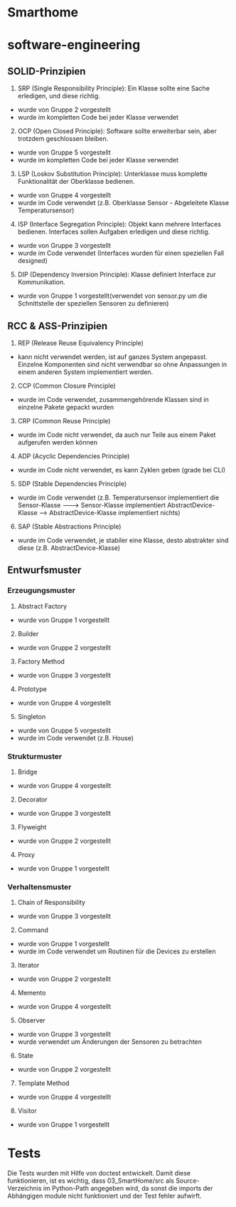 # Smarthome
# software-engineering
## SOLID-Prinzipien
1. SRP (Single Responsibility Principle): Ein Klasse sollte eine Sache erledigen, und diese richtig.
- wurde von Gruppe 2 vorgestellt
- wurde im kompletten Code bei jeder Klasse verwendet

2. OCP (Open Closed Principle): Software sollte erweiterbar sein, aber trotzdem geschlossen bleiben.
- wurde von Gruppe 5 vorgestellt
- wurde im kompletten Code bei jeder Klasse verwendet

3. LSP (Loskov Substitution Principle): Unterklasse muss komplette Funktionalität der Oberklasse bedienen.
- wurde von Gruppe 4 vorgestellt
- wurde im Code verwendet (z.B. Oberklasse Sensor - Abgeleitete Klasse Temperatursensor)

4. ISP (Interface Segregation Principle): Objekt kann mehrere Interfaces bedienen. Interfaces sollen Aufgaben erledigen und diese richtig.
- wurde von Gruppe 3 vorgestellt
- wurde im Code verwendet (Interfaces wurden für einen speziellen Fall designed)

5. DIP (Dependency Inversion Principle): Klasse definiert Interface zur Kommunikation.
- wurde von Gruppe 1 vorgestellt(verwendet von sensor.py um die Schnittstelle der speziellen Sensoren zu definieren)

## RCC & ASS-Prinzipien
1. REP (Release Reuse Equivalency Principle)
- kann nicht verwendet werden, ist auf ganzes System angepasst. Einzelne Komponenten sind nicht verwendbar so ohne Anpassungen in einem anderen System implementiert werden.

2. CCP (Common Closure Principle)
- wurde im Code verwendet, zusammengehörende Klassen sind in einzelne Pakete gepackt wurden

3. CRP (Common Reuse Principle)
- wurde im Code nicht verwendet, da auch nur Teile aus einem Paket aufgerufen werden können

4. ADP (Acyclic Dependencies Principle)
- wurde im Code nicht verwendet, es kann Zyklen geben (grade bei CLI)

5. SDP (Stable Dependencies Principle)
- wurde im Code verwendet (z.B. Temperatursensor implementiert die Sensor-Klasse ---> Sensor-Klasse implementiert AbstractDevice-Klasse --> AbstractDevice-Klasse implementiert nichts)

6. SAP (Stable Abstractions Principle)
- wurde im Code verwendet, je stabiler eine Klasse, desto abstrakter sind diese (z.B. AbstractDevice-Klasse)

## Entwurfsmuster
### Erzeugungsmuster
1. Abstract Factory
- wurde von Gruppe 1 vorgestellt

2. Builder
- wurde von Gruppe 2 vorgestellt

3. Factory Method
- wurde von Gruppe 3 vorgestellt

4. Prototype
- wurde von Gruppe 4 vorgestellt

5. Singleton
- wurde von Gruppe 5 vorgestellt
- wurde im Code verwendet (z.B. House)

### Strukturmuster
1. Bridge 
- wurde von Gruppe 4 vorgestellt

2. Decorator 
- wurde von Gruppe 3 vorgestellt

3. Flyweight
- wurde von Gruppe 2 vorgestellt

4. Proxy
- wurde von Gruppe 1 vorgestellt

### Verhaltensmuster
1. Chain of Responsibility
- wurde von Gruppe 3 vorgestellt

2. Command
- wurde von Gruppe 1 vorgestellt
- wurde im Code verwendet um Routinen für die Devices zu erstellen

3. Iterator
- wurde von Gruppe 2 vorgestellt

4. Memento
- wurde von Gruppe 4 vorgestellt

5. Observer
- wurde von Gruppe 3 vorgestellt
- wurde verwendet um Änderungen der Sensoren zu betrachten

6. State
- wurde von Gruppe 2 vorgestellt

7. Template Method
- wurde von Gruppe 4 vorgestellt

8. Visitor
- wurde von Gruppe 1 vorgestellt


# Tests

Die Tests wurden mit Hilfe von doctest entwickelt. Damit diese funktionieren, ist es wichtig, dass 03_SmartHome/src als Source-Verzeichnis im Python-Path angegeben wird, da sonst die imports der Abhängigen module nicht funktioniert und der Test fehler aufwirft.
